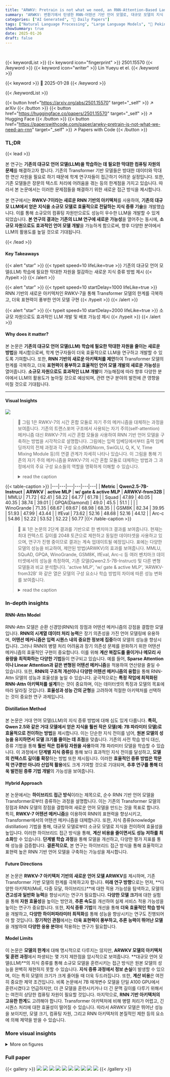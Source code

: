 ```yaml
---
title: "ARWKV: Pretrain is not what we need, an RNN-Attention-Based Language Model Born from Transformer"
summary: "ARWKV: 변환기에서 탄생한 RNN-어텐션 기반 언어 모델로, 대규모 모델의 지식 증류를 통해 소규모 자원으로도 강력한 성능을 달성합니다."
categories: ["AI Generated", "🤗 Daily Papers"]
tags: ["Natural Language Processing", "Large Language Models", "🏢 Peking University",]
showSummary: true
date: 2025-01-26
draft: false
---
```


<br>

{{< keywordList >}}
{{< keyword icon="fingerprint" >}} 2501.15570 {{< /keyword >}}
{{< keyword icon="writer" >}} Lin Yueyu et el. {{< /keyword >}}
 
{{< keyword >}} 🤗 2025-01-28 {{< /keyword >}}
 
{{< /keywordList >}}

{{< button href="https://arxiv.org/abs/2501.15570" target="_self" >}}
↗ arXiv
{{< /button >}}
{{< button href="https://huggingface.co/papers/2501.15570" target="_self" >}}
↗ Hugging Face
{{< /button >}}
{{< button href="https://paperswithcode.com/paper/arwkv-pretrain-is-not-what-we-need-an-rnn" target="_self" >}}
↗ Papers with Code
{{< /button >}}




### TL;DR


{{< lead >}}

본 연구는 **기존의 대규모 언어 모델(LLM)을 학습하는 데 필요한 막대한 컴퓨팅 자원의 문제**를 해결하고자 합니다. 기존의 Transformer 기반 모델들은 방대한 데이터와 막대한 연산 자원을 필요로 하기 때문에 학계 연구자들이 접근하기 어려운 실정입니다. 또한, 기존 모델들은 장문의 텍스트 처리에 어려움을 겪는 등의 한계점을 가지고 있습니다. 따라서 본 논문에서는 이러한 문제점들을 해결하기 위한 새로운 접근 방식을 제시합니다.

본 연구에서는 **RWKV-7이라는 새로운 RNN 기반의 아키텍처**를 사용하여, **기존의 대규모 LLM에서 얻은 지식을 소규모 모델로 효율적으로 전달하는 지식 증류 기술**을 개발했습니다. 이를 통해 소규모의 컴퓨팅 자원만으로도 성능이 우수한 LLM을 개발할 수 있게 되었습니다.  **본 연구의 결과는 기존의 LLM 연구에 새로운 가능성**을 열어주는 동시에, **소규모 자원으로도 효과적인 언어 모델 개발**을 가능하게 함으로써, 향후 다양한 분야에서 LLM의 활용도를 높일 것으로 기대됩니다.

{{< /lead >}}


#### Key Takeaways

{{< alert "star" >}}
{{< typeit speed=10 lifeLike=true >}} 기존의 대규모 언어 모델(LLM) 학습에 필요한 막대한 자원을 절감하는 새로운 지식 증류 방법 제시 {{< /typeit >}}
{{< /alert >}}

{{< alert "star" >}}
{{< typeit speed=10 startDelay=1000 lifeLike=true >}} RNN 기반의 새로운 아키텍처인 RWKV-7을 통해 Transformer 모델의 한계를 극복하고, 더욱 표현력이 풍부한 언어 모델 구현 {{< /typeit >}}
{{< /alert >}}

{{< alert "star" >}}
{{< typeit speed=10 startDelay=2000 lifeLike=true >}} 소규모 자원으로도 효과적인 LLM 개발 및 배포 가능성 제시 {{< /typeit >}}
{{< /alert >}}

#### Why does it matter?
본 논문은 **기존의 대규모 언어 모델(LLM) 학습에 필요한 막대한 자원을 줄이는 새로운 방법**을 제시함으로써, 학계 연구자들이 더욱 효율적으로 LLM을 연구하고 개발할 수 있도록 기여합니다. 또한, **RNN 기반의 새로운 아키텍처를 제안**하여 Transformer 모델의 한계를 극복하고, 더욱 **표현력이 풍부하고 효율적인 언어 모델 개발의 새로운 가능성**을 열어줍니다.  **소규모 자원으로도 효과적인 LLM 개발**이 가능해짐에 따라 향후 다양한 분야에서 LLM의 활용도가 높아질 것으로 예상되며, 관련 연구 분야의 발전에 큰 영향을 미칠 것으로 기대됩니다.

------
#### Visual Insights



![](https://arxiv.org/html/2501.15570/extracted/6157273/arwkv-2.drawio.png)

> 🔼 그림 1은 RWKV-7의 시간 혼합 모듈로 자기 주의 메커니즘을 대체하는 과정을 보여줍니다. 기존의 트랜스포머 구조에서 사용되는 자기 주의(self-attention) 메커니즘 대신 RWKV-7의 시간 혼합 모듈을 사용하여 RNN 기반 언어 모델을 구축하는 방법을 시각적으로 설명합니다. 그림에는 입력 임베딩에서부터 출력 임베딩까지의 전체 과정과 각 구성 요소(RMSNorm, SwiGLU, Q, K, V, Time Mixing Module 등)의 연결 관계가 자세히 나타나 있습니다. 이 그림을 통해 기존의 자기 주의 메커니즘을 RWKV-7의 시간 혼합 모듈로 대체하는 방법과 그 과정에서의 주요 구성 요소들의 역할을 명확하게 이해할 수 있습니다.
> <details>
> <summary>read the caption</summary>
> Figure 1: replace self-attention by RWKV-7 time mixing module
> </details>





{{< table-caption >}}
|---|---|---|---|---|---|
| **Metric** | **Qwen2.5-7B-Instruct** | **ARWKV** | **active MLP** | **w/ gate & active MLP** | **ARWKV-from32B** |
| MMLU | 71.72 | 62.41 | 58.22 | 64.77 | 61.78 |
| Squad | 47.89 | 40.05 | 40.35 | 38.74 | 39.01 |
| GPQA(Diamond) | 49.0 | 45.5 | 51.1 |  |  |
| WinoGrande | 71.35 | 68.67 | 69.67 | 68.98 | 68.35 |
| GSM8K | 82.34 | 39.95 | 51.93 | 47.99 | 43.44 |
| IfEval | 73.62 | 52.16 | 48.68 | 52.16 | 44.12 |
| Arc-c | 54.86 | 52.22 | 53.52 | 52.22 | 50.77 |{{< /table-caption >}}

> 🔼 표 1은 논문의 2단계 결과를 기반으로 한 벤치마크 결과를 보여줍니다. 현재는 최대 컨텍스트 길이를 2048 토큰으로 제한하고 동일한 데이터셋을 사용하고 있으며, 연구가 진행 중이므로 결과는 계속 업데이트될 예정입니다. 표에는 다양한 모델의 성능을 비교하여, 제안된 방법(ARWKV)의 효과를 보여줍니다.  MMLU, SQuAD, GPQA, WinoGrande, GSM8K, IfEval, Arc-c 등 여러 벤치마크 데이터셋에서의 성능을 측정하여, 기존 모델(Qwen2.5-7B-Instruct) 및 다른 변형 모델들과 비교 분석합니다.  'active MLP', 'w/ gate & active MLP', 'ARWKV-from32B' 와 같은 열은 모델의 구성 요소나 학습 방법의 차이에 따른 성능 변화를 보여줍니다.
> <details>
> <summary>read the caption</summary>
> Table 1: This is a ongoing work, benchmark based on stage-2 , currently we limit the context length to 2048 and use same datasets
> </details>





### In-depth insights


#### RNN-Attn Model
RNN-Attn 모델은 순환 신경망(RNN)의 장점과 어텐션 메커니즘의 강점을 결합한 모델입니다. **RNN의 시계열 데이터 처리 능력**은 장기 의존성을 가진 언어 모델링에 유용하며, **어텐션 메커니즘은 입력 시퀀스 내의 중요한 정보에 집중**하여 모델의 성능을 향상시킵니다.  그러나 RNN의 병렬 처리 어려움과 장기 의존성 문제를 완화하기 위한 어텐션 메커니즘의 효율적인 구현이 중요합니다. 이를 위해 **계산 복잡도를 줄이거나 메모리 사용량을 최적화하는 다양한 기법**들이 연구되고 있습니다.  예를 들어, **Sparse Attention이나 Linear Attention과 같은 변형된 어텐션 메커니즘**을 적용하여 연산량을 줄일 수 있습니다.  또한, **RNN의 구조적 개선이나 다양한 어텐션 메커니즘의 융합**을 통해 RNN-Attn 모델의 성능과 효율성을 높일 수 있습니다.  궁극적으로는 **특정 작업에 최적화된 RNN-Attn 아키텍처를 설계**하는 것이 중요하며, 이는 데이터셋의 특징과 모델의 목표에 따라 달라질 것입니다.  **효율성과 성능 간의 균형**을 고려하여 적절한 아키텍처를 선택하는 것이 중요한 연구 과제입니다.

#### Distillation Method
본 논문은 거대 언어 모델(LLM)의 지식 증류 방법에 대해 심도 있게 다룹니다. **특히, Qwen 2.5와 같은 거대 모델에서 얻은 지식을 훨씬 작은 모델(예: 7B 파라미터 모델)로 효율적으로 전이하는 방법**을 제시합니다. 이는 단순한 지식 전이를 넘어, **원본 모델의 성능을 유지하면서 모델 크기를 줄이는 데 초점**을 맞춥니다.  기존의 사전 학습 방식 대신, 증류 기법을 통해 **훨씬 적은 컴퓨팅 자원을 사용**하여 7B 파라미터 모델을 학습할 수 있습니다. 이 과정에서 **단계별 지식 증류**를 통해 보다 효과적인 지식 전이를 달성하고,  **모델의 컨텍스트 길이를 확장**하는 방법 또한 제시됩니다.  이러한 **효율적인 증류 방법은 학문적 연구뿐만 아니라 산업적 활용**에도 크게 기여할 것으로 기대되며, **추후 연구를 통해 더욱 발전된 증류 기법 개발**의 가능성을 보여줍니다.

#### Hybrid Approach
본 논문에서는 **하이브리드 접근 방식**이라는 제목으로, 순수 RNN 기반 언어 모델을 Transformer로부터 증류하는 과정을 설명합니다. 이는 기존의 Transformer 모델의 장점과 RNN 모델의 장점을 결합하여 새로운 언어 모델을 만드는 것을 목표로 합니다. 특히, **RWKV-7 어텐션 메커니즘**을 이용하여 RNN의 표현력을 향상시키고, Transformer에서의 어텐션 메커니즘을 대체합니다. 또한, 지식 증류(knowledge distillation) 기법을 통해, 대규모 모델로부터 소규모 모델로 지식을 전이하여 효율성을 높입니다. 이러한 하이브리드 접근 방식을 통해, **계산 비용을 줄이면서도 성능 저하를 최소화**할 수 있습니다.  **단계별 학습 과정**을 통해 모델을 개선하고, 다양한 평가 지표를 통해 성능을 검증합니다.  **결론적으로**, 본 연구는 하이브리드 접근 방식을 통해 효율적이고 표현력 높은 RNN 기반 언어 모델을 구축하는 가능성을 제시합니다.

#### Future Directions
본 논문은 **RWKV-7 아키텍처 기반의 새로운 언어 모델 ARWKV**를 제시하며, 기존 Transformer 기반 모델의 한계를 극복하고자 합니다.  **미래 연구 방향**으로는 먼저, **다양한 아키텍처(MoE, 다중 모달, 하이브리드)**에 대한 적용 가능성을 탐색하고, 모델의 **견고성과 일반화 능력**을 향상시키는 연구가 필요합니다.  **다양한 모델 크기**에 대한 실험을 통해 **자원 효율성**을 높이는 방안과, **추론 속도**를 개선하여 실제 서비스 적용 가능성을 높이는 연구가 중요합니다. 또한, **지식 증류 기법**의 개선을 통해 **더욱 효율적인 학습 방식**을 개발하고,  **다양한 하이퍼파라미터 최적화**를 통해 성능을 향상시키는 연구도 진행되어야 할 것입니다.  **장기적인 관점**에서는 **더욱 표현력이 풍부하고, 추론 능력이 뛰어난 모델**을 개발하여 **다양한 응용 분야**에 적용하는 연구가 필요합니다.

#### Model Limits
이 논문은 **모델의 한계**에 대해 명시적으로 다루지는 않지만,  **ARWKV 모델의 아키텍처 및 훈련 과정**에서 파생되는 몇 가지 제한점을 암시적으로 보여줍니다.  **대규모 언어 모델(LLM)**의 지식 증류를 통해 소규모 모델을 훈련시키는 접근 방식은 원본 모델의 성능을 완벽히 재현하지 못할 수 있습니다.  **지식 증류 과정에서 정보 손실**이 발생할 수 있으며, 이는 특히 모델의 크기가 크게 줄어들 때 더욱 두드러집니다. 또한, **계산 비용**은 여전히 중요한 제약 조건입니다.  비록 논문에서 7B 매개변수 모델을 단일 A100 GPU에서 훈련시켰다고 언급하지만,  더 큰 모델을 훈련시키거나 더 긴 문맥 길이를 다루기 위해서는 여전히 상당한 컴퓨팅 자원이 필요할 것입니다. 마지막으로, **RNN 기반 아키텍처의 고유한 한계**도 고려해야 합니다.  Transformer 아키텍처에 비해 병렬 처리가 어렵고,  긴 시퀀스 처리에 대한 효율성이 떨어질 수 있습니다.  따라서 ARWKV 모델은 뛰어난 성능을 보이지만,  모델 크기, 컴퓨팅 자원, 그리고 RNN 아키텍처의 본질적인 제한 등의 요소에 의해 제약을 받을 수 있습니다.


### More visual insights

<details>
<summary>More on figures
</summary>


![](https://arxiv.org/html/2501.15570/extracted/6157273/rwkv7.png)

> 🔼 그림 2는 RWKV-7 아키텍처를 보여줍니다. 이 그림은 RNN 기반의 대규모 언어 모델에서 어텐션(attention) 메커니즘의 중요성을 강조합니다. 특히, 이 모델에서는 시간 혼합(Time mixing) 모듈이 어텐션 메커니즘의 역할을 수행합니다.  그림에서는 입력 임베딩(Input Embedding)부터 출력 임베딩(Output Embedding)까지의 과정을 단계별로 보여주는 다양한 레이어(Layer)들이 표현되어 있습니다. 각 레이어는 레이어 정규화(Layer Norm), 시간 혼합 모듈, 채널 혼합 모듈(Channel Mix Module), 그리고 ReLU 활성화 함수를 사용한 피드포워드 네트워크(Feedforward Network) 등으로 구성되어 있습니다.  이 아키텍처는 순환 신경망(RNN)의 특성을 활용하여 시계열 데이터를 효율적으로 처리하고, 장기 의존성(Long-range dependency) 문제를 해결하는 데 도움을 줍니다.
> <details>
> <summary>read the caption</summary>
> Figure 2: RWKV-7 architecture.capability of attention is the key for RNN-based LLMs, which in this case is Time mixing module
> </details>



![](https://arxiv.org/html/2501.15570/extracted/6157273/arwkv-decoderlayer.png)

> 🔼 그림 3은 Transformer의 일반적인 디코더 레이어를 보여줍니다.  트랜스포머 아키텍처에서 디코더는 입력 시퀀스를 처리하고 출력 시퀀스를 생성하는 역할을 합니다. 그림에서 볼 수 있듯이, 일반적인 디코더 레이어는 셀프 어텐션(self-attention), 잔차 연결(residual connection), 후처리 레이어 정규화(post-layer normalization), 그리고 다층 퍼셉트론(MLP)으로 구성됩니다. 셀프 어텐션은 입력 시퀀스 내의 단어들 간의 관계를 파악하는 데 사용되고, 잔차 연결은 그래디언트 소실 문제를 완화하는 데 도움을 줍니다. 후처리 레이어 정규화는 모델의 안정성을 높이고, MLP는 비선형 변환을 수행하여 모델의 표현 능력을 향상시킵니다.
> <details>
> <summary>read the caption</summary>
> Figure 3: General Decoder Layer in transformer
> </details>



![](https://arxiv.org/html/2501.15570/extracted/6157273/arwkv-workflow.png)

> 🔼 이 그림은 기존의 어텐션 메커니즘을 자가 어텐션 메커니즘과 TimeMixer를 모두 포함하는 AttentionWrapper로 대체하는 방법을 보여줍니다. TimeMixer는 자가 어텐션 모듈의 출력과의 차이를 최소화하도록 학습됩니다. 최종 출력은 원래 자가 어텐션의 은닉 상태와 자가 어텐션 및 TimeMixer 출력 간의 잔차 차이를 결합합니다. 이 아키텍처를 통해 모델은 자가 어텐션과 TimeMixer 출력 간의 불일치를 점진적으로 줄이도록 TimeMixer를 최적화할 수 있습니다.
> <details>
> <summary>read the caption</summary>
> Figure 4: We replace the standard Attention with an AttentionWrapper that contains both the original self-attention mechanism and a TimeMixer. The TimeMixer is trained to minimize the gap between its output and that of the self-attention module. The final output combines the hidden states from the original self-attention with the residual difference between self-attention and TimeMixer outputs. This architecture enables the model to optimize the TimeMixer to progressively reduce the discrepancy between self-attention and TimeMixer outputs.
> </details>



![](https://arxiv.org/html/2501.15570/extracted/6157273/stage1_no_norm_loss.png)

> 🔼 그림 5는 Stage-1 학습 과정에서의 손실 값 변화를 보여줍니다.  단일 8x A100 80GB GPU를 사용하여 18시간 동안 학습을 진행했으며, 문맥 길이(context length)는 2048 토큰, 총 토큰 수는 40억 개였습니다. 그래프는 학습 진행에 따른 손실 값의 감소 추세를 나타내며, 모델 학습의 안정성과 효율성을 시각적으로 보여줍니다.  x축은 학습 단계(step)를, y축은 손실 값(loss)을 나타냅니다.
> <details>
> <summary>read the caption</summary>
> Figure 5: Stage-1 loss, 18 hours with one 8*h800 80G , context length 2048, 4B tokens
> </details>



</details>






### Full paper

{{< gallery >}}
<img src="paper_images/1.png" class="grid-w50 md:grid-w33 xl:grid-w25" />
<img src="paper_images/2.png" class="grid-w50 md:grid-w33 xl:grid-w25" />
<img src="paper_images/3.png" class="grid-w50 md:grid-w33 xl:grid-w25" />
<img src="paper_images/4.png" class="grid-w50 md:grid-w33 xl:grid-w25" />
<img src="paper_images/5.png" class="grid-w50 md:grid-w33 xl:grid-w25" />
<img src="paper_images/6.png" class="grid-w50 md:grid-w33 xl:grid-w25" />
<img src="paper_images/7.png" class="grid-w50 md:grid-w33 xl:grid-w25" />
<img src="paper_images/8.png" class="grid-w50 md:grid-w33 xl:grid-w25" />
<img src="paper_images/9.png" class="grid-w50 md:grid-w33 xl:grid-w25" />
<img src="paper_images/10.png" class="grid-w50 md:grid-w33 xl:grid-w25" />
{{< /gallery >}}